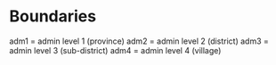 # Boundaries

adm1 = admin level 1 (province)
adm2 = admin level 2 (district)
adm3 = admin level 3 (sub-district)
adm4 = admin level 4 (village)
